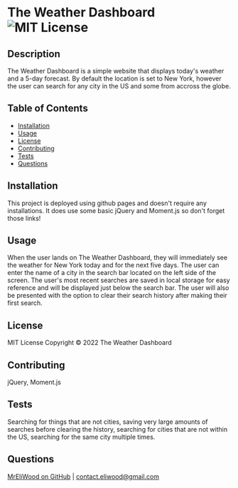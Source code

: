# The Weather Dashboard &nbsp; ![MIT License](https://img.shields.io/badge/license-MIT-green)
    
## Description

The Weather Dashboard is a simple website that displays today's weather and a 5-day forecast. By default the location is set to New York, however the user can search for any city in the US and some from accross the globe.

## Table of Contents

* [Installation](#installation)
* [Usage](#usage)
* [License](#license)
* [Contributing](#contributing)
* [Tests](#tests)
* [Questions](#questions)

## Installation

This project is deployed using github pages and doesn't require any installations. It does use some basic jQuery and Moment.js so don't forget those links!

## Usage

When the user lands on The Weather Dashboard, they will immediately see the weather for New York today and for the next five days. The user can enter the name of a city in the search bar located on the left side of the screen. The user's most recent searches are saved in local storage for easy reference and will be displayed just below the search bar. The user will also be presented with the option to clear their search history after making their first search.

## License

MIT License
Copyright &copy; 2022 The Weather Dashboard

## Contributing

jQuery, Moment.js

## Tests

Searching for things that are not cities, saving very large amounts of searches before clearing the history, searching for cities that are not within the US, searching for the same city multiple times.

## Questions

[MrEliWood on GitHub](https://github.com/MrEliWood) | [contact.eliwood@gmail.com](mailto:contact.eliwood@gmail.com)